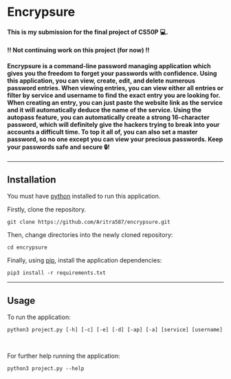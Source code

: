 # Encrypsure

#### This is my submission for the final project of CS50P 💻.

#### !! Not continuing work on this project (for now) !!

#### Encrypsure is a command-line password managing application which gives you the freedom to forget your passwords with confidence. Using this application, you can view, create, edit, and delete numerous password entries. When viewing entries, you can view either all entries or filter by service and username to find the exact entry you are looking for. When creating an entry, you can just paste the website link as the service and it will automatically deduce the name of the service. Using the autopass feature, you can automatically create a strong 16-character password, which will definitely give the hackers trying to break into your accounts a difficult time. To top it all of, you can also set a master password, so no one except you can view your precious passwords. Keep your passwords safe and secure 🔒!

---

## Installation

You must have [python](https://www.python.org/) installed to run this application.

Firstly, clone the repository.

```
git clone https://github.com/Aritra587/encrypsure.git
```

Then, change directories into the newly cloned repository:

```
cd encrypsure
```

Finally, using [pip](https://pip.pypa.io/en/stable/), install the application dependencies:

```
pip3 install -r requirements.txt
```

---

## Usage

To run the application:

```
python3 project.py [-h] [-c] [-e] [-d] [-ap] [-a] [service] [username]
```

<br>

For further help running the application:

```
python3 project.py --help
```
